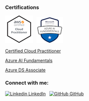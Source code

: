


### Certifications

![AWS Badge](aws-certified-cloud-practitioner.png)
&nbsp;
![Azure Badge](microsoft-certified-azure-ai-fundamentals.png)

[Certified Cloud Practitioner](https://www.youracclaim.com/badges/44edc4ce-a9cf-4146-9e09-edd18792092b/)
&nbsp;

[Azure AI Fundamentals](https://www.youracclaim.com/badges/faad1707-7f1d-47b4-9b23-ed9744868711/)

[Azure DS Associate](https://www.credly.com/badges/29e08f0f-f8d2-4e01-82a3-9d78a51c970f/)

### Connect with me:

[![Linkedin](https://i.stack.imgur.com/gVE0j.png) LinkedIn](https://www.linkedin.com/in/boranova)
&nbsp;
[![GitHub](https://i.stack.imgur.com/tskMh.png) GitHub](https://github.com/boranova)


<!--
**boranova/boranova** is a ✨ _special_ ✨ repository because its `README.md` (this file) appears on your GitHub profile.

Here are some ideas to get you started:

- 🔭 I’m currently working on ...
- 🌱 I’m currently learning ...
- 👯 I’m looking to collaborate on ...
- 🤔 I’m looking for help with ...
- 💬 Ask me about ...
- 📫 How to reach me: ...
- 😄 Pronouns: ...
- ⚡ Fun fact: ...
-->
